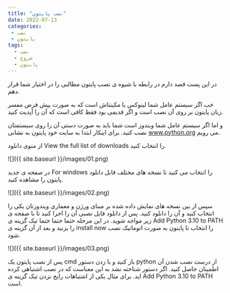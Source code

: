 ```yaml
---
title: "نصب پایتون"
date: 2022-07-13
categories:
 - نصب
 - پایتون
tags:
  - نصب
  - شروع
  - پایتون
---
```

در این پست قصد دارم در رابطه با شیوه ی نصب پایتون مطالبی را در اختیار شما قرار دهم.

خب اگر سیستم عامل شما لینوکس یا مکینتاش است که به صورت پیش فرض مفسر زبان پایتون بر روی آن نصب است و اگر قدیمی بود فقط کافی است که آن را آپدیت کنید.


و اما اگر سیستم عامل شما ویندوز است شما باید به صورت دستی آن را روی سیستمتان نصب کنید. برای اینکار ابتدا به سایت خود پایتون به نشانی www.python.org می رویم.

از منوی دانلود View the full list of downloads را انتخاب کنید.

![]({{ site.baseurl }}/images/01.png)

در صفحه ی جدید For windows را انتخاب می کنید تا نسخه های مختلف قابل دانلود پایتون را مشاهده کنید.

![]({{ site.baseurl }}/images/02.png)

سپس از بین نسخه های نمایش داده شده بر مبنای ورژن و معماری ویندوزتان یکی را انتخاب کنید و آن را دانلود کنید. پس از دانلود فایل نصبی آن را اجرا کنید تا با صفحه ی زیر مواجه شوید. در این مرحله حتما حتما حتما تیک گزینه ی Add Python 3.10 to PATH را بزنید و بعد از آن گزینه ی install now را انتخاب تا پایتون به صورت اتوماتیک نصب شود.

![]({{ site.baseurl }}/images/03.png)

پس از نصب پایتون یک cmd باز کنید و با زدن دستور python از درست نصب شدن آن اطمینان حاصل کنید. اگر دستور شناخته نشد به این معناست که در نصب اشتباهی کرده اید. برای مثال یکی از اشتباهات رایج  نزدن تیک گزینه ی Add Python 3.10 to PATH است.
